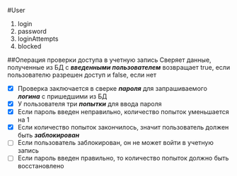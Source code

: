 #User
1. login
1. password
1. loginAttempts
1. blocked

##Операция проверки доступа в учетную запись
Сверяет данные, полученные из БД с __*введенными пользователем*__
возвращает true, если пользователю разрешен доступ и false, если нет

- [x] Проверка заключается в сверке __*пароля*__ для запрашиваемого __*логина*__ с пришедшими из БД
- [x] У пользователя три __*попытки*__ для ввода пароля
- [x] Если пароль введен неправильно, количество попыток уменьшается на 1
- [x] Если количество попыток закончилось, значит пользователь должен быть __*заблокирован*__
- [ ] Если пользователь заблокирован, он не может войти в учетную запись
- [ ] Если пароль введен правильно, то количество попыток должно быть восстановлено